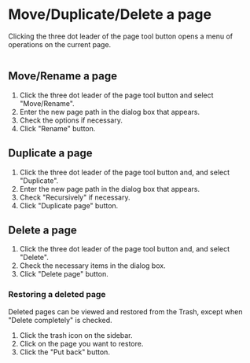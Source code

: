 # Move/Duplicate/Delete a page

Clicking the three dot leader of the page tool button opens a menu of operations on the current page.

<img :src="$withBase('/assets/images/page_operation.png')" alt="">

## Move/Rename a page

1. Click the three dot leader of the page tool button and select "Move/Rename".
2. Enter the new page path in the dialog box that appears.
3. Check the options if necessary.
4. Click "Rename" button.

## Duplicate a page

1. Click the three dot leader of the page tool button and, and select "Duplicate".
2. Enter the new page path in the dialog box that appears.
3. Check "Recursively" if necessary.
4. Click "Duplicate page" button.


## Delete a page

1. Click the three dot leader of the page tool button and, and select "Delete".
2. Check the necessary items in the dialog box.
3. Click "Delete page" button.

### Restoring a deleted page

Deleted pages can be viewed and restored from the Trash, except when "Delete completely" is checked.

1. Click the trash icon on the sidebar.
2. Click on the page you want to restore.
3. Click the "Put back" button.
  <img :src="$withBase('/assets/images/trash.png')" alt="">
  <img :src="$withBase('/assets/images/put_back_page.png')" alt="">
